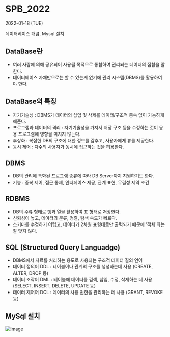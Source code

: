 # SPB_2022

2022-01-18 (TUE)

데이터베이스 개념, Mysql 설치 

## DataBase란
- 여러 사람에 의해 공유되어 사용될 목적으로 통합하여 관리되는 데이터의 집합을 말한다.
- 데이터베이스 자체만으로는 할 수 있는게 없기에 관리 시스템(DBMS)를 활용하여야 한다.

## DataBase의 특징
- 자기기술성 : DBMS가 데이터의 삽입 및 삭제를 데이터/구조적 종속 없이 가능하게 해준다.
- 프로그램과 데이터의 격리 : 자기기술성을 가져서 저장 구조 등을 수정하는 것이 응용 프로그램에 영향을 미치지 않는다.
- 추상화 : 복잡한 DB의 구조에 대한 정보를 감추고, 사용자에게 뷰를 제공한다.
- 동시 제어 : 다수의 사용자가 동시에 접근하는 것을 허용한다.

## DBMS
- DB의 관리에 특화된 프로그램 종류에 따라 DB Server까지 지원하기도 한다.
- 기능 : 중복 제어, 접근 통제, 인터페이스 제공, 관계 표현, 무결성 제약 조건

## RDBMS
- DB의 주류 형태로 행과 열을 활용하여 표 형태로 저장한다.
- 신뢰성이 높고, 데이터의 분류, 정렬, 탐색 속도가 빠르다.
- 스키마를 수정하기 어렵고, 데이터가 2차원 표형태로만 출력되기 떄문에 '객체'와는 잘 맞지 않다.

## SQL (Structured Query Languadge)
- DBMS에서 자료를 처리하는 용도로 사용되는 구조적 데이터 질의 언어
- 데이터 정의어 DDL : 테이블이나 관계의 구조를 생성하는데 사용 (CREATE, ALTER, DROP 등)
- 데이터 조작어 DML : 테이블에 데이터를 검색, 삽입, 수정, 삭제하는 데 사용 (SELECT, INSERT, DELETE, UPDATE 등)
- 데이터 제어어 DCL : 데이터의 사용 권한을 관리하는 데 사용 (GRANT, REVOKE 등)

## MySql 설치
![image](https://user-images.githubusercontent.com/87357541/149908650-4029a9f4-30db-4742-85e1-3cf6a7df6382.png)
